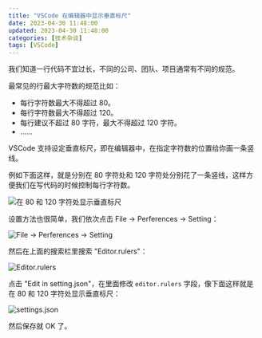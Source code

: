```yaml
---
title: "VSCode 在编辑器中显示垂直标尺"
date: 2023-04-30 11:48:00
updated: 2023-04-30 11:48:00
categories: [技术杂谈]
tags: [VSCode]
---
```






我们知道一行代码不宜过长，不同的公司、团队、项目通常有不同的规范。



最常见的行最大字符数的规范比如：

* 每行字符数最大不得超过 80。
* 每行字符数最大不得超过 120。
* 每行建议不超过 80 字符，最大不得超过 120 字符。
* ......





VSCode 支持设定垂直标尺，即在编辑器中，在指定字符数的位置给你画一条竖线。



例如下面这样，就是分别在 80 字符处和 120 字符处分别花了一条竖线，这样方便我们在写代码的时候控制每行字符数。



![在 80 和 120 字符处显示垂直标尺](https://gukaifeng.cn/posts/vscode-zai-bian-ji-qi-zhong-xian-shi-chui-zhi-biao-chi/vscode-zai-bian-ji-qi-zhong-xian-shi-chui-zhi-biao-chi_1.png)





设置方法也很简单，我们依次点击 File -> Perferences -> Setting：



![File -> Perferences -> Setting](https://gukaifeng.cn/posts/vscode-zai-bian-ji-qi-zhong-xian-shi-chui-zhi-biao-chi/vscode-zai-bian-ji-qi-zhong-xian-shi-chui-zhi-biao-chi_2.png)



然后在上面的搜索栏里搜索 "Editor.rulers"：



![Editor.rulers](https://gukaifeng.cn/posts/vscode-zai-bian-ji-qi-zhong-xian-shi-chui-zhi-biao-chi/vscode-zai-bian-ji-qi-zhong-xian-shi-chui-zhi-biao-chi_3.png)

点击 "Edit in setting.json"，在里面修改 `editor.rulers` 字段，像下面这样就是在 80 和 120 字符处显示垂直标尺：



![settings.json](https://gukaifeng.cn/posts/vscode-zai-bian-ji-qi-zhong-xian-shi-chui-zhi-biao-chi/vscode-zai-bian-ji-qi-zhong-xian-shi-chui-zhi-biao-chi_4.png)



然后保存就 OK 了。
